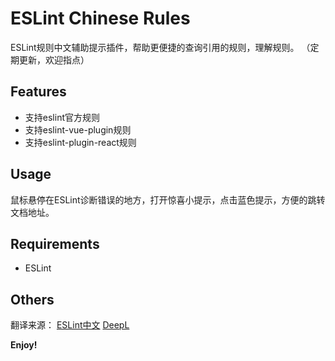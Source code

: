 # ESLint Chinese Rules

ESLint规则中文辅助提示插件，帮助更便捷的查询引用的规则，理解规则。
（定期更新，欢迎指点）

## Features
* 支持eslint官方规则
* 支持eslint-vue-plugin规则
* 支持eslint-plugin-react规则

## Usage
鼠标悬停在ESLint诊断错误的地方，打开惊喜小提示，点击蓝色提示，方便的跳转文档地址。

## Requirements
* ESLint

## Others
翻译来源：
[ESLint中文](http://eslint.cn/)
[DeepL](https://www.deepl.com/translator)

**Enjoy!**
